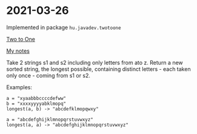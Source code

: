 # 2021-03-26

Implemented in package `hu.javadev.twotoone`

[Two to One](https://www.codewars.com/kata/5656b6906de340bd1b0000ac)

[My notes](NOTES.md)

Take 2 strings s1 and s2 including only letters from ato z. Return a new sorted string, the longest possible, containing distinct letters - each taken only once - coming from s1 or s2.

Examples:

```text
a = "xyaabbbccccdefww"
b = "xxxxyyyyabklmopq"
longest(a, b) -> "abcdefklmopqwxy"

a = "abcdefghijklmnopqrstuvwxyz"
longest(a, a) -> "abcdefghijklmnopqrstuvwxyz"
```
